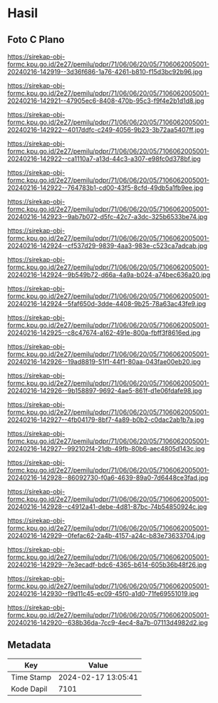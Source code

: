 # Hasil

## Foto C Plano

https://sirekap-obj-formc.kpu.go.id/2e27/pemilu/pdpr/71/06/06/20/05/7106062005001-20240216-142919--3d36f686-1a76-4261-b810-f15d3bc92b96.jpg

https://sirekap-obj-formc.kpu.go.id/2e27/pemilu/pdpr/71/06/06/20/05/7106062005001-20240216-142921--47905ec6-8408-470b-95c3-f9f4e2b1d1d8.jpg

https://sirekap-obj-formc.kpu.go.id/2e27/pemilu/pdpr/71/06/06/20/05/7106062005001-20240216-142922--4017ddfc-c249-4056-9b23-3b72aa5407ff.jpg

https://sirekap-obj-formc.kpu.go.id/2e27/pemilu/pdpr/71/06/06/20/05/7106062005001-20240216-142922--ca1110a7-a13d-44c3-a307-e98fc0d378bf.jpg

https://sirekap-obj-formc.kpu.go.id/2e27/pemilu/pdpr/71/06/06/20/05/7106062005001-20240216-142922--764783b1-cd00-43f5-8cfd-49db5a1fb9ee.jpg

https://sirekap-obj-formc.kpu.go.id/2e27/pemilu/pdpr/71/06/06/20/05/7106062005001-20240216-142923--9ab7b072-d5fc-42c7-a3dc-325b6533be74.jpg

https://sirekap-obj-formc.kpu.go.id/2e27/pemilu/pdpr/71/06/06/20/05/7106062005001-20240216-142924--cf537d29-9839-4aa3-983e-c523ca7adcab.jpg

https://sirekap-obj-formc.kpu.go.id/2e27/pemilu/pdpr/71/06/06/20/05/7106062005001-20240216-142924--9b549b72-d66a-4a9a-b024-a74bec636a20.jpg

https://sirekap-obj-formc.kpu.go.id/2e27/pemilu/pdpr/71/06/06/20/05/7106062005001-20240216-142924--5faf650d-3dde-4408-9b25-78a63ac43fe9.jpg

https://sirekap-obj-formc.kpu.go.id/2e27/pemilu/pdpr/71/06/06/20/05/7106062005001-20240216-142925--c8c47674-a162-491e-800a-fbff3f8616ed.jpg

https://sirekap-obj-formc.kpu.go.id/2e27/pemilu/pdpr/71/06/06/20/05/7106062005001-20240216-142926--19ad8819-51f1-44f1-80aa-043fae00eb20.jpg

https://sirekap-obj-formc.kpu.go.id/2e27/pemilu/pdpr/71/06/06/20/05/7106062005001-20240216-142926--9b158897-9692-4ae5-861f-d1e06fdafe98.jpg

https://sirekap-obj-formc.kpu.go.id/2e27/pemilu/pdpr/71/06/06/20/05/7106062005001-20240216-142927--4fb04179-8bf7-4a89-b0b2-c0dac2ab1b7a.jpg

https://sirekap-obj-formc.kpu.go.id/2e27/pemilu/pdpr/71/06/06/20/05/7106062005001-20240216-142927--992102f4-21db-49fb-80b6-aec4805d143c.jpg

https://sirekap-obj-formc.kpu.go.id/2e27/pemilu/pdpr/71/06/06/20/05/7106062005001-20240216-142928--86092730-f0a6-4639-89a0-7d6448ce3fad.jpg

https://sirekap-obj-formc.kpu.go.id/2e27/pemilu/pdpr/71/06/06/20/05/7106062005001-20240216-142928--c4912a41-debe-4d81-87bc-74b54850924c.jpg

https://sirekap-obj-formc.kpu.go.id/2e27/pemilu/pdpr/71/06/06/20/05/7106062005001-20240216-142929--0fefac62-2a4b-4157-a24c-b83e73633704.jpg

https://sirekap-obj-formc.kpu.go.id/2e27/pemilu/pdpr/71/06/06/20/05/7106062005001-20240216-142929--7e3ecadf-bdc6-4365-b614-605b36b48f26.jpg

https://sirekap-obj-formc.kpu.go.id/2e27/pemilu/pdpr/71/06/06/20/05/7106062005001-20240216-142930--f9d11c45-ec09-45f0-a1d0-71fe69551019.jpg

https://sirekap-obj-formc.kpu.go.id/2e27/pemilu/pdpr/71/06/06/20/05/7106062005001-20240216-142920--638b36da-7cc9-4ec4-8a7b-07113d4982d2.jpg


## Metadata

| Key        | Value               |
| ---------- | ------------------- |
| Time Stamp | 2024-02-17 13:05:41 |
| Kode Dapil | 7101                |



